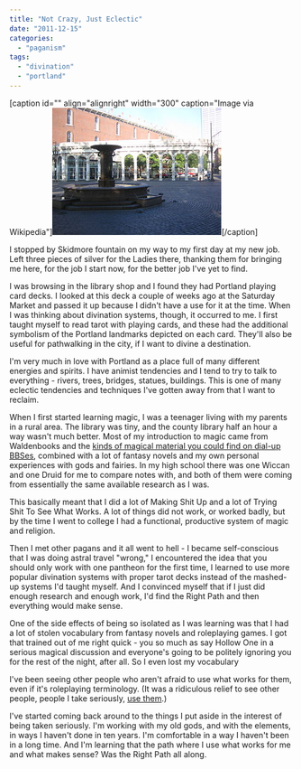 ```yaml
---
title: "Not Crazy, Just Eclectic"
date: "2011-12-15"
categories: 
  - "paganism"
tags: 
  - "divination"
  - "portland"
---
```


\[caption id="" align="alignright" width="300" caption="Image via Wikipedia"\][![Skidmore Fountain](images/300px-Skidmore_Fountain%2C_Portland_OR.jpg "Skidmore Fountain")](http://commons.wikipedia.org/wiki/File:Skidmore_Fountain%2C_Portland_OR.jpg)\[/caption\]

I stopped by Skidmore fountain on my way to my first day at my new job. Left three pieces of silver for the Ladies there, thanking them for bringing me here, for the job I start now, for the better job I've yet to find.

I was browsing in the library shop and I found they had Portland playing card decks. I looked at this deck a couple of weeks ago at the Saturday Market and passed it up because I didn't have a use for it at the time. When I was thinking about divination systems, though, it occurred to me. I first taught myself to read tarot with playing cards, and these had the additional symbolism of the Portland landmarks depicted on each card. They'll also be useful for pathwalking in the city, if I want to divine a destination.

I'm very much in love with Portland as a place full of many different energies and spirits. I have animist tendencies and I tend to try to talk to everything - rivers, trees, bridges, statues, buildings. This is one of many eclectic tendencies and techniques I've gotten away from that I want to reclaim.

When I first started learning magic, I was a teenager living with my parents in a rural area. The library was tiny, and the county library half an hour a way wasn't much better. Most of my introduction to magic came from Waldenbooks and the [kinds of magical material you could find on dial-up BBSes](http://www.textfiles.tk/occult/ "Textfiles.com"), combined with a lot of fantasy novels and my own personal experiences with gods and fairies. In my high school there was one Wiccan and one Druid for me to compare notes with, and both of them were coming from essentially the same available research as I was.

This basically meant that I did a lot of Making Shit Up and a lot of Trying Shit To See What Works. A lot of things did not work, or worked badly, but by the time I went to college I had a functional, productive system of magic and religion.

Then I met other pagans and it all went to hell - I became self-conscious that I was doing astral travel "wrong," I encountered the idea that you should only work with one pantheon for the first time, I learned to use more popular divination systems with proper tarot decks instead of the mashed-up systems I'd taught myself. And I convinced myself that if I just did enough research and enough work, I'd find the Right Path and then everything would make sense.

One of the side effects of being so isolated as I was learning was that I had  a lot of stolen vocabulary from fantasy novels and roleplaying games. I got that trained out of me right quick - you so much as say Hollow One in a serious magical discussion and everyone's going to be politely ignoring you for the rest of the night, after all. So I even lost my vocabulary

I've been seeing other people who aren't afraid to use what works for them, even if it's roleplaying terminology. (It was a ridiculous relief to see other people, people I take seriously, [use them](http://dropoutdilettante.blogspot.com/2011/11/think-im-fancy.html "Charmed I'm Sure").)

I've started coming back around to the things I put aside in the interest of being taken seriously. I'm working with my old gods, and with the elements, in ways I haven't done in ten years. I'm comfortable in a way I haven't been in a long time. And I'm learning that the path where I use what works for me and what makes sense? Was the Right Path all along.
